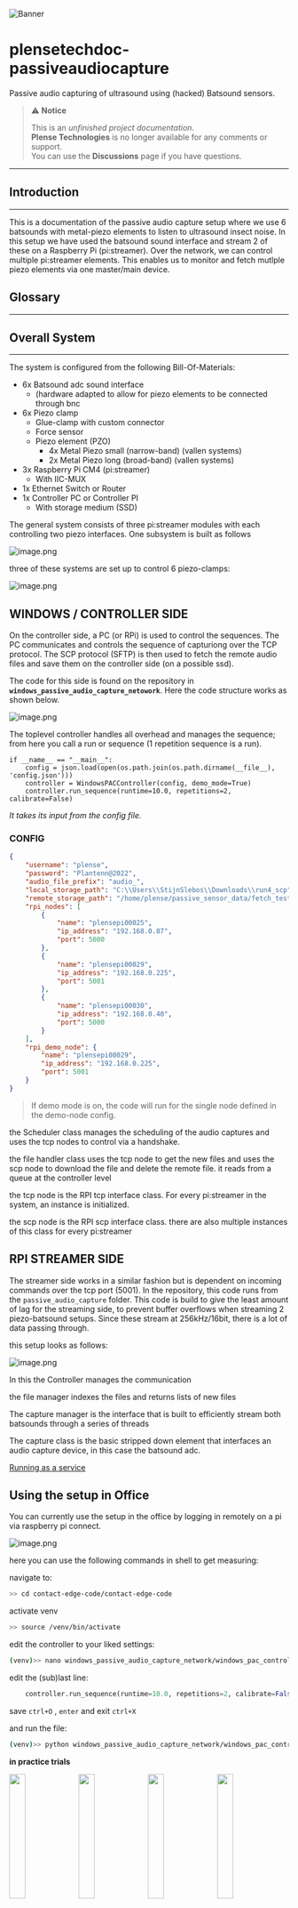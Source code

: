 ![Banner](assets/banner_plense_pac.png)

# plensetechdoc-passiveaudiocapture
Passive audio capturing of ultrasound using (hacked) Batsound sensors.

> ⚠️ **Notice**
>
> This is an *unfinished project documentation*.  
> **Plense Technologies** is no longer available for any comments or support.  
> You can use the **Discussions** page if you have questions.


---


## Introduction

---

This is a documentation of the passive audio capture setup where we use 6 batsounds with metal-piezo elements to listen to ultrasound insect noise. In this setup we have used the batsound sound interface and stream 2 of these on a Raspberry Pi (pi:streamer). Over the network, we can control multiple pi:streamer elements. This enables us to monitor and fetch mutlple piezo elements via one master/main device.

## Glossary

---

## Overall System

---

The system is configured from the following Bill-Of-Materials:

- 6x Batsound adc sound interface
    - (hardware adapted to allow for piezo elements to be connected through bnc
- 6x Piezo clamp
    - Glue-clamp with custom connector
    - Force sensor
    - Piezo element (PZO)
        - 4x Metal Piezo small (narrow-band) (vallen systems)
        - 2x Metal Piezo long (broad-band) (vallen systems)
- 3x Raspberry Pi CM4 (pi:streamer)
    - With IIC-MUX
- 1x Ethernet Switch or Router
- 1x Controller PC or Controller PI
    - With storage medium (SSD)

The general system consists of three pi:streamer modules with each controlling two piezo interfaces. One subsystem is built as follows

![image.png](assets/image.png)

three of these systems are set up to control 6 piezo-clamps:

![image.png](assets/image%201.png)

## WINDOWS / CONTROLLER SIDE

On the controller side, a PC (or RPi) is used to control the sequences. The PC communicates and controls the sequence of capturiong over the TCP protocol. The SCP protocol (SFTP) is then used to fetch the remote audio files and save them on the controller side (on a possible ssd).

The code for this side is found on the repository in **`windows_passive_audio_capture_netowork`**. Here the code structure works as shown below.

![image.png](assets/image%202.png)

The toplevel controller handles all overhead and manages the sequence; from here you call a run or sequence (1 repetition sequence is a run).

```
if __name__ == "__main__":
    config = json.load(open(os.path.join(os.path.dirname(__file__), 'config.json')))
    controller = WindowsPACController(config, demo_mode=True)
    controller.run_sequence(runtime=10.0, repetitions=2, calibrate=False)
```

*It takes its input from the config file.* 

### CONFIG

```json
{
    "username": "plense",
    "password": "Plantenn@2022",
    "audio_file_prefix": "audio_",
    "local_storage_path": "C:\\Users\\StijnSlebos\\Downloads\\run4_scp",
    "remote_storage_path": "/home/plense/passive_sensor_data/fetch_test",
    "rpi_nodes": [  
        {
            "name": "plensepi00025",
            "ip_address": "192.168.0.87", 
            "port": 5000
        },
        {
            "name": "plensepi00029",
            "ip_address": "192.168.0.225", 
            "port": 5001
        },
        {
            "name": "plensepi00030",
            "ip_address": "192.168.0.40",
            "port": 5000
        }
    ],
    "rpi_demo_node": {
        "name": "plensepi00029",
        "ip_address": "192.168.0.225", 
        "port": 5001
    }
}

```

> If demo mode is on, the code will run for the single node defined in the demo-node config.

the Scheduler class manages the scheduling of the audio captures and uses the tcp nodes to control via a handshake.

the file handler class uses the tcp node to get the new files and uses the scp node to download the file and delete the remote file. it reads from a queue at the controller level

the tcp node is the RPI tcp interface class. For every pi:streamer in the system, an instance is initialized.

the scp node is the RPI scp interface class. there are also multiple instances of this class for every pi:streamer

## RPI STREAMER SIDE

The streamer side works in a similar fashion but is dependent on incoming commands over the tcp port (5001). In the repository, this code runs from the `passive_audio_capture` folder. This code is build to give the least amount of lag for the streaming side, to prevent buffer overflows when streaming 2 piezo-batsound setups. Since these stream at 256kHz/16bit, there is a lot of data passing through.

this setup looks as follows:

![image.png](assets/image%203.png)

In this the Controller manages the communication

the file manager indexes the files and returns lists of new files

The capture manager is the interface that is built to efficiently stream both batsounds through a series of threads

The capture class is the basic stripped down element that interfaces an audio capture device, in this case the batsound adc.

[Running as a service](assets/Running%20as%20a%20service.md)

## **Using the setup in Office**

You can currently use the setup in the office by logging in remotely on a pi via raspberry pi connect.

![image.png](assets/image%204.png)

here you can use the following commands in shell to get measuring:

navigate to:

```bash
>> cd contact-edge-code/contact-edge-code
```

activate venv

```bash
>> source /venv/bin/activate
```

edit the controller to your liked settings:

```bash
(venv)>> nano windows_passive_audio_capture_network/windows_pac_controller.py
```

edit the (sub)last line:

```python
    controller.run_sequence(runtime=10.0, repetitions=2, calibrate=False)
```

save `ctrl+O` , `enter` and exit `ctrl+X`

and run the file:

```bash
(venv)>> python windows_passive_audio_capture_network/windows_pac_controller.py
```

**in practice trials**
<p float="left">
  <img src="assets/image 6.jpg" width="24%" />
  <img src="assets/image 7.jpg" width="24%" />
  <img src="assets/image 8.jpg" width="24%" />
  <img src="assets/image 9.jpg" width="24%" />
</p>




### Next steps / To Do’s

- [ ]  Test possibility to run entirely off switch instead of router. OR, via an offline router
    - [ ]  Switch does not do routing naturally, but a laptop potentially can
    - [ ]  othherwise we do not have ip adresses

## Other documentation

---

links to related pages:
